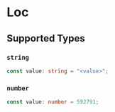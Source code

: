 # Loc


## Supported Types

### `string`

```typescript
const value: string = "<value>";
```

### `number`

```typescript
const value: number = 592791;
```

